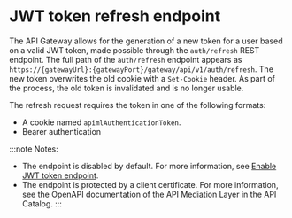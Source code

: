 # JWT token refresh endpoint

The API Gateway allows for the generation of a new token for a user based on a valid JWT token, made possible through the `auth/refresh` REST endpoint. The full path of the `auth/refresh` endpoint appears as `https://{gatewayUrl}:{gatewayPort}/gateway/api/v1/auth/refresh`. The new token overwrites the old cookie with a `Set-Cookie` header. As part of the process, the old token is invalidated and is no longer usable.

The refresh request requires the token in one of the following formats:

- A cookie named `apimlAuthenticationToken`.
- Bearer authentication

:::note Notes:
- The endpoint is disabled by default. For more information, see [Enable JWT token endpoint](configuration-jwt.md#enable-jwt-token-refresh-endpoint).
- The endpoint is protected by a client certificate.
  For more information, see the OpenAPI documentation of the API Mediation Layer in the API Catalog.
:::